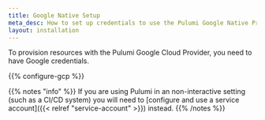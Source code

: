 ```yaml
---
title: Google Native Setup
meta_desc: How to set up credentials to use the Pulumi Google Native Provider and choose configuration options to tailor the provider to suit your use case.
layout: installation
---
```


To provision resources with the Pulumi Google Cloud Provider, you need to have Google credentials.

{{% configure-gcp %}}

{{% notes "info" %}}
If you are using Pulumi in an non-interactive setting (such as a CI/CD system) you will need to [configure and use a service account]({{< relref "service-account" >}}) instead.
{{% /notes %}}
